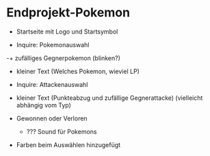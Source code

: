 # Endprojekt-Pokemon

+ Startseite mit Logo und Startsymbol

+ Inquire: Pokemonauswahl

-+ zufälliges Gegnerpokemon (blinken?)

+ kleiner Text (Welches Pokemon, wieviel LP)

+ Inquire: Attackenauswahl

+ kleiner Text (Punkteabzug und zufällige Gegnerattacke)
(vielleicht abhängig vom Typ)

+ Gewonnen oder Verloren

  - ??? Sound für Pokemons

+ Farben beim Auswählen hinzugefügt
